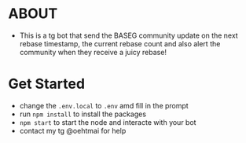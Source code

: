 # ABOUT
- This is a tg bot that send the BASEG community update on the next rebase timestamp, the current rebase 
count and also alert the community when they receive a juicy rebase!

# Get Started

- change the `.env.local` to `.env` amd fill in the prompt
- run `npm install` to install the packages
- `npm start` to start the node and interacte with your bot
- contact my tg @oehtmai for help

